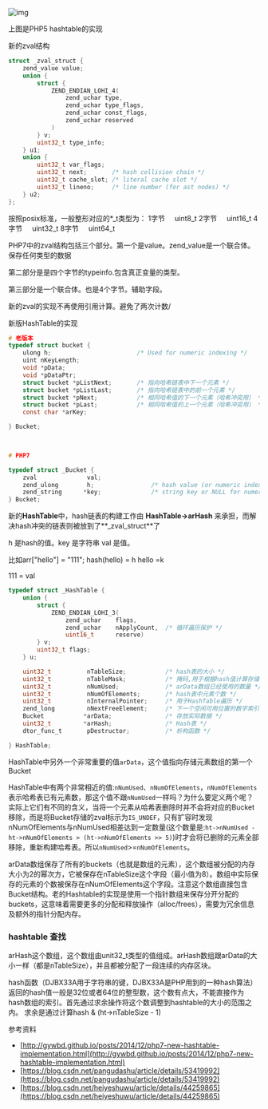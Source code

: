 ![img](https://images0.cnblogs.com/blog2015/444975/201503/091012060652318.png) 

上图是PHP5 hashtable的实现

新的zval结构

```c
struct _zval_struct {
    zend_value value;
    union {
        struct {
            ZEND_ENDIAN_LOHI_4(
                zend_uchar type,
                zend_uchar type_flags,
                zend_uchar const_flags,
                zend_uchar reserved
            )
        } v;
        uint32_t type_info;
    } u1;
    union {
        uint32_t var_flags;
        uint32_t next;       /* hash collision chain */
        uint32_t cache_slot; /* literal cache slot */
        uint32_t lineno;     /* line number (for ast nodes) */
    } u2;
};
```

按照posix标准，一般整形对应的*_t类型为： 1字节     uint8_t 2字节     uint16_t 4字节     uint32_t 8字节     uint64_t 

PHP7中的zval结构包括三个部分。第一个是value。zend_value是一个联合体。保存任何类型的数据

第二部分是是四个字节的typeinfo.包含真正变量的类型。

第三部分是一个联合体。也是4个字节。辅助字段。

新的zval的实现不再使用引用计算。避免了两次计数/

新版HashTable的实现

```c
# 老版本
typedef struct bucket {
    ulong h;                        /* Used for numeric indexing */
    uint nKeyLength;
    void *pData;
    void *pDataPtr;
    struct bucket *pListNext;       /* 指向哈希链表中下一个元素 */
    struct bucket *pListLast;       /* 指向哈希链表中的前一个元素 */
    struct bucket *pNext;           /* 相同哈希值的下一个元素（哈希冲突用） */
    struct bucket *pLast;           /* 相同哈希值的上一个元素（哈希冲突用） */
    const char *arKey;

} Bucket;

 

# PHP7

typedef struct _Bucket {
    zval              val;
    zend_ulong        h;                /* hash value (or numeric index)   */
    zend_string      *key;              /* string key or NULL for numerics */
} Bucket;
```

新的**HashTable**中，hash链表的构建工作由 **HashTable->arHash** 来承担，而解决hash冲突的链表则被放到了**_zval_struct**了 

h 是hash的值。key 是字符串 val 是值。

比如arr["hello"]  = "111";   hash(hello) = h  hello =k

 111 = val

```c
typedef struct _HashTable { 
    union {
        struct {
            ZEND_ENDIAN_LOHI_3(
                zend_uchar    flags,
                zend_uchar    nApplyCount,  /* 循环遍历保护 */
                uint16_t      reserve)
        } v;
        uint32_t flags;
    } u;

    uint32_t          nTableSize;           /* hash表的大小 */
    uint32_t          nTableMask;           /* 掩码,用于根据hash值计算存储位置,永远等于nTableSize-1 */
    uint32_t          nNumUsed;             /* arData数组已经使用的数量 */
    uint32_t          nNumOfElements;       /* hash表中元素个数 */
    uint32_t          nInternalPointer;     /* 用于HashTable遍历 */
    zend_long         nNextFreeElement;     /* 下一个空闲可用位置的数字索引 */
    Bucket           *arData;               /* 存放实际数据 */
    uint32_t         *arHash;               /* Hash表 */
    dtor_func_t       pDestructor;          /* 析构函数 */

} HashTable;
```

HashTable中另外一个非常重要的值`arData`，这个值指向存储元素数组的第一个Bucket 

HashTable中有两个非常相近的值:`nNumUsed`、`nNumOfElements`，`nNumOfElements`表示哈希表已有元素数，那这个值不跟`nNumUsed`一样吗？为什么要定义两个呢？实际上它们有不同的含义，当将一个元素从哈希表删除时并不会将对应的Bucket移除，而是将Bucket存储的zval标示为`IS_UNDEF`，只有扩容时发现nNumOfElements与nNumUsed相差达到一定数量(这个数量是:`ht->nNumUsed - ht->nNumOfElements > (ht->nNumOfElements >> 5)`)时才会将已删除的元素全部移除，重新构建哈希表。所以`nNumUsed`>=`nNumOfElements`。 

arData数组保存了所有的buckets（也就是数组的元素），这个数组被分配的内存大小为2的幂次方，它被保存在nTableSize这个字段（最小值为8）。数组中实际保存的元素的个数被保存在nNumOfElements这个字段。注意这个数组直接包含Bucket结构。老的Hashtable的实现是使用一个指针数组来保存分开分配的buckets，这意味着需要更多的分配和释放操作（alloc/frees），需要为冗余信息及额外的指针分配内存。 

### hashtable 查找

arHash这个数组，这个数组由unit32_t类型的值组成。arHash数组跟arData的大小一样（都是nTableSize），并且都被分配了一段连续的内存区块。 

hash函数（DJBX33A用于字符串的键，DJBX33A是PHP用到的一种hash算法）返回的hash值一般是32位或者64位的整型数，这个数有点大，不能直接作为hash数组的索引。首先通过求余操作将这个数调整到hashtable的大小的范围之内。 求余是通过计算hash & (ht->nTableSize - 1) 

参考资料

- [http://gywbd.github.io/posts/2014/12/php7-new-hashtable-implementation.html](http://gywbd.github.io/posts/2014/12/php7-new-hashtable-implementation.html)
- [https://blog.csdn.net/pangudashu/article/details/53419992](https://blog.csdn.net/pangudashu/article/details/53419992)
- [https://blog.csdn.net/heiyeshuwu/article/details/44259865](https://blog.csdn.net/heiyeshuwu/article/details/44259865)